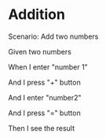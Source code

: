 # Addition

Scenario: Add two numbers
  
  Given two numbers

  When I enter "number 1"
  
  And I press "+" button
  
  And I enter "number2"
  
  And I press "=" button
  
  Then I see the result


